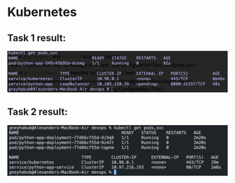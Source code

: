 # Kubernetes

## Task 1 result:

![Image1](./images/image1.jpeg)

## Task 2 result:

![Image2](./images/image2.jpeg)